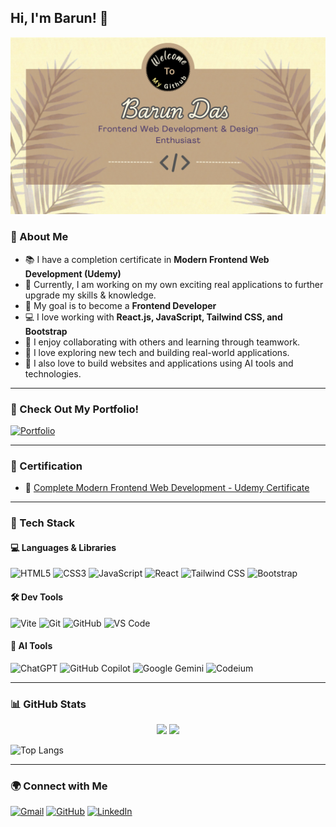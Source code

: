 ## Hi, I'm Barun! 👋

![Banner](https://raw.githubusercontent.com/barundas97/barundas97/main/banner.png)

### 🚀 About Me
- 📚 I have a completion certificate in **Modern Frontend Web Development (Udemy)**
- 🌱 Currently, I am working on my own exciting real applications to further upgrade my skills & knowledge.
- 🎯 My goal is to become a **Frontend Developer**
- 💻 I love working with **React.js, JavaScript, Tailwind CSS, and Bootstrap**
- 🤝 I enjoy collaborating with others and learning through teamwork.
- 📘 I love exploring new tech and building real-world applications.
- 🤖 I also love to build websites and applications using AI tools and technologies.

---

### 🔗 Check Out My Portfolio!
[![Portfolio](https://img.shields.io/badge/Visit%20My%20Portfolio-222222?style=for-the-badge&logo=web&logoColor=white)](https://baruns-portfolio.netlify.app/)

---

### 📜 Certification
- 🏅 [Complete Modern Frontend Web Development - Udemy Certificate](https://www.udemy.com/certificate/UC-0b11bd06-1142-49f1-bce8-c927b76853eb/)

---

### 🧰 Tech Stack

#### 💻 Languages & Libraries
![HTML5](https://img.shields.io/badge/-HTML5-E34F26?style=flat-square&logo=html5&logoColor=white)
![CSS3](https://img.shields.io/badge/-CSS3-1572B6?style=flat-square&logo=css3&logoColor=white)
![JavaScript](https://img.shields.io/badge/-JavaScript-F7DF1E?style=flat-square&logo=javascript&logoColor=black)
![React](https://img.shields.io/badge/-React-61DAFB?style=flat-square&logo=react&logoColor=black)
![Tailwind CSS](https://img.shields.io/badge/-TailwindCSS-38B2AC?style=flat-square&logo=tailwindcss&logoColor=white)
![Bootstrap](https://img.shields.io/badge/-Bootstrap-7952B3?style=flat-square&logo=bootstrap&logoColor=white)

#### 🛠️ Dev Tools
![Vite](https://img.shields.io/badge/-Vite-646CFF?style=flat-square&logo=vite&logoColor=white)
![Git](https://img.shields.io/badge/-Git-F05032?style=flat-square&logo=git&logoColor=white)
![GitHub](https://img.shields.io/badge/-GitHub-181717?style=flat-square&logo=github&logoColor=white)
![VS Code](https://img.shields.io/badge/-VS%20Code-007ACC?style=flat-square&logo=visualstudiocode&logoColor=white)

#### 🤖 AI Tools
![ChatGPT](https://img.shields.io/badge/-ChatGPT-00A67E?style=flat-square&logo=openai&logoColor=white)
![GitHub Copilot](https://img.shields.io/badge/-GitHub_Copilot-181717?style=flat-square&logo=github&logoColor=white)
![Google Gemini](https://img.shields.io/badge/-Google%20Gemini-4285F4?style=flat-square&logo=google&logoColor=white)
![Codeium](https://img.shields.io/badge/-Codeium-4F8EF7?style=flat-square&logo=data:image/svg+xml;base64,PHN2ZyBmaWxsPSIjRkZGIiBoZWlnaHQ9IjE4IiB2aWV3Qm94PSIwIDAgMTggMTgiIHdpZHRoPSIxOCIgeG1sbnM9Imh0dHA6Ly93d3cudzMub3JnLzIwMDAvc3ZnIj48Y2lyY2xlIGN4PSI5IiBjeT0iOSIgcj0iOSI+PC9jaXJjbGU+PC9zdmc+)

---

### 📊 GitHub Stats
<div align="center">
  <img src="https://github-readme-stats.vercel.app/api?username=barundas97&show_icons=true&theme=dark&cache_seconds=1800" width="400px"/>
  <img src="https://github-readme-streak-stats.herokuapp.com/?user=barundas97&theme=dark" width="400px"/>
</div>

![Top Langs](https://github-readme-stats.vercel.app/api/top-langs/?username=barundas97&layout=compact&theme=dark&cache_seconds=1800)

---

### 🌍 Connect with Me
[![Gmail](https://img.shields.io/badge/Gmail-D14836?style=for-the-badge&logo=gmail&logoColor=white)](mailto:barundas800@gmail.com)
[![GitHub](https://img.shields.io/badge/GitHub-100000?style=for-the-badge&logo=github&logoColor=white)](https://github.com/barundas97)
[![LinkedIn](https://img.shields.io/badge/LinkedIn-0077B5?style=for-the-badge&logo=linkedin&logoColor=white)](https://linkedin.com/in/barun-das-97bd)
